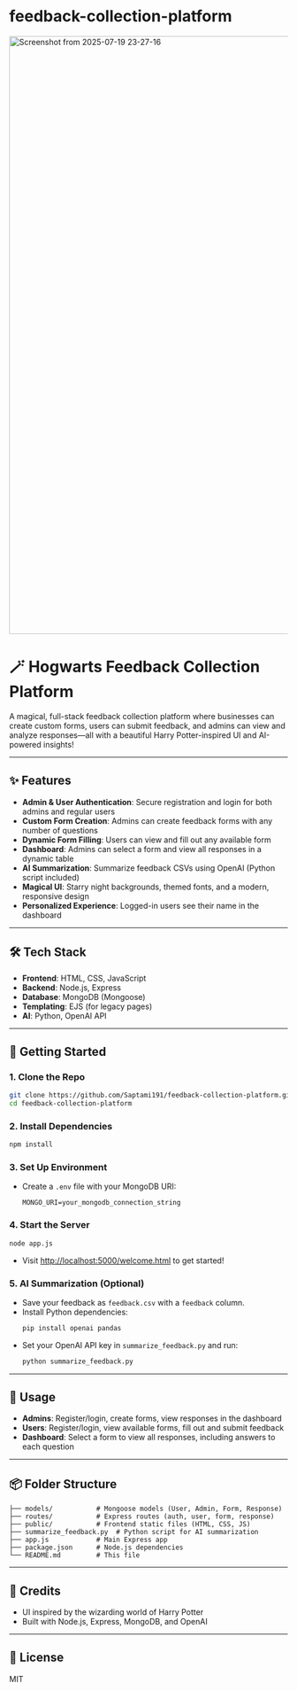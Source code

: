 # feedback-collection-platform

<img width="1920" height="1080" alt="Screenshot from 2025-07-19 23-27-16" src="https://github.com/user-attachments/assets/04f4ca88-d916-47d7-8ca5-aa2bf7397372" />

# 🪄 Hogwarts Feedback Collection Platform

A magical, full-stack feedback collection platform where businesses can create custom forms, users can submit feedback, and admins can view and analyze responses—all with a beautiful Harry Potter-inspired UI and AI-powered insights!

---

## ✨ Features
- **Admin & User Authentication**: Secure registration and login for both admins and regular users
- **Custom Form Creation**: Admins can create feedback forms with any number of questions
- **Dynamic Form Filling**: Users can view and fill out any available form
- **Dashboard**: Admins can select a form and view all responses in a dynamic table
- **AI Summarization**: Summarize feedback CSVs using OpenAI (Python script included)
- **Magical UI**: Starry night backgrounds, themed fonts, and a modern, responsive design
- **Personalized Experience**: Logged-in users see their name in the dashboard

---

## 🛠️ Tech Stack
- **Frontend**: HTML, CSS, JavaScript
- **Backend**: Node.js, Express
- **Database**: MongoDB (Mongoose)
- **Templating**: EJS (for legacy pages)
- **AI**: Python, OpenAI API

---

## 🚀 Getting Started

### 1. **Clone the Repo**
```sh
git clone https://github.com/Saptami191/feedback-collection-platform.git
cd feedback-collection-platform
```

### 2. **Install Dependencies**
```sh
npm install
```

### 3. **Set Up Environment**
- Create a `.env` file with your MongoDB URI:
  ```
  MONGO_URI=your_mongodb_connection_string
  ```

### 4. **Start the Server**
```sh
node app.js
```
- Visit [http://localhost:5000/welcome.html](http://localhost:5000/welcome.html) to get started!

### 5. **AI Summarization (Optional)**
- Save your feedback as `feedback.csv` with a `feedback` column.
- Install Python dependencies:
  ```sh
  pip install openai pandas
  ```
- Set your OpenAI API key in `summarize_feedback.py` and run:
  ```sh
  python summarize_feedback.py
  ```

---

## 🧩 Usage
- **Admins**: Register/login, create forms, view responses in the dashboard
- **Users**: Register/login, view available forms, fill out and submit feedback
- **Dashboard**: Select a form to view all responses, including answers to each question

---

## 📦 Folder Structure
```
├── models/           # Mongoose models (User, Admin, Form, Response)
├── routes/           # Express routes (auth, user, form, response)
├── public/           # Frontend static files (HTML, CSS, JS)
├── summarize_feedback.py  # Python script for AI summarization
├── app.js            # Main Express app
├── package.json      # Node.js dependencies
└── README.md         # This file
```

---

## 🤝 Credits
- UI inspired by the wizarding world of Harry Potter
- Built with Node.js, Express, MongoDB, and OpenAI

---

## 📝 License
MIT
